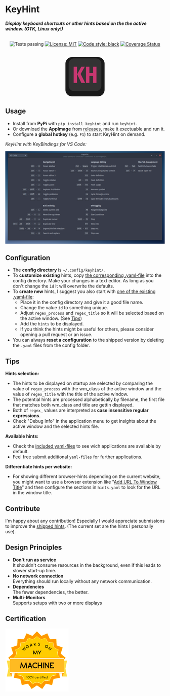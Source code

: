 # KeyHint

**_Display keyboard shortcuts or other hints based on the the active window. (GTK, Linux only!)_**

<p align="center"><br>
<img alt="Tests passing" src="https://github.com/dynobo/keyhint/workflows/Test/badge.svg">
<a href="https://github.com/dynobo/keyhint/blob/master/LICENSE"><img alt="License: MIT" src="https://img.shields.io/badge/License-MIT-blue.svg"></a>
<a href="https://github.com/psf/black"><img alt="Code style: black" src="https://img.shields.io/badge/Code%20style-black-%23000000"></a>
<a href='https://coveralls.io/github/dynobo/keyhint'><img src='https://coveralls.io/repos/github/dynobo/keyhint/badge.svg' alt='Coverage Status' /></a>
</p>

<p align="center"><br><img src="https://raw.githubusercontent.com/dynobo/keyhint/refactoring/src/keyhint/resources/keyhint_128.png"></p>

## Usage

- Install from **PyPi** with `pip install keyhint` and run `keyhint`.
- Or download the **AppImage** from [releases](https://github.com/dynobo/keyhint/releases), make it exectuable and run it.
- Configure a **global hotkey** (e.g. `F1`) to start KeyHint on demand.

_KeyHint with KeyBindings for VS Code:_

![VS Code Shortcuts](https://raw.githubusercontent.com/dynobo/keyhint/refactoring/src/keyhint/resources/vscode.png)

## Configuration

- The **config directory** is `~/.config/keyhint/`.
- To **customize existing** hints, copy [the corresponding .yaml-file](https://github.com/dynobo/keyhint/tree/master/src/keyhint/config) into the config directory. Make your changes in a text editor. As long as you don't change the `id` it will overwrite the defaults.
- To **create new** hints, I suggest you also start with [one of the existing .yaml-file](https://github.com/dynobo/keyhint/tree/master/src/keyhint/config):
  - Place it in the config directory and give it a good file name.
  - Change the value `id` to something unique.
  - Adjust `regex_process` and `regex_title` so it will be selected based on the active window. (See [Tips](#tips))
  - Add the `hints` to be displayed. 
  - If you think the hints might be useful for others, please consider opening a pull request or an issue.
- You can always **reset a configuration** to the shipped version by deleting the `.yaml` files from the config folder.

## Tips

**Hints selection:**

- The hints to be displayed on startup are selected by comparing the value of `regex_process` with the wm_class of the active window and the value of `regex_title` with the title of the active window. 
- The potential hints are processed alphabetically by filename, the first file that matches both wm_class and title are gettin displayed. 
- Both of `regex_` values are interpreted as **case insensitive regular expressions**.
- Check "Debug Info" in the application menu to get insights about the active window and the selected hints file.

**Available hints:**

- Check the [included yaml-files](https://github.com/dynobo/keyhint/tree/master/src/keyhint/config) to see wich applications are available by default.
- Feel free submit additional `yaml-files` for further applications.

**Differentiate hints per website:**

- For showing different browser-hints depending on the current website, you might want to use a browser extension like "[Add URL To Window Title](https://addons.mozilla.org/en-US/firefox/addon/add-url-to-window-title/)" and then configure the sections in `hints.yaml` to look for the URL in the window title.

## Contribute

I'm happy about any contribution! Especially I would appreciate submissions to improve the [shipped hints](https://github.com/dynobo/keyhint/tree/master/src/keyhint/config). (The current set are the hints I personally use).

## Design Principles

- **Don't run as service**<br>It shouldn't consume resources in the background, even if this leads to slower start-up time.
- **No network connection**<br>Everything should run locally without any network communication.
- **Dependencies**<br>The fewer dependencies, the better.
- **Multi-Monitors**<br>Supports setups with two or more displays

## Certification

![WOMM](https://raw.githubusercontent.com/dynobo/lmdiag/master/badge.png)
